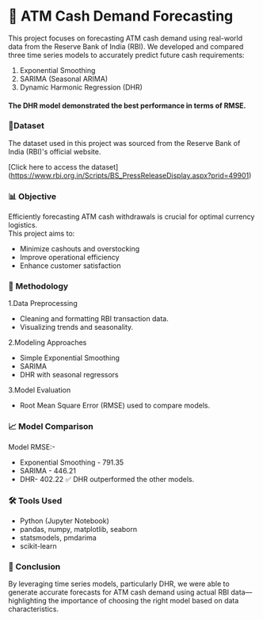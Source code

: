 # **🏧 ATM Cash Demand Forecasting**

This project focuses on forecasting ATM cash demand using real-world data from the Reserve Bank of India (RBI). We developed and compared three time series models to accurately predict future cash requirements:
1. Exponential Smoothing
2. SARIMA (Seasonal ARIMA)
3. Dynamic Harmonic Regression (DHR)
#### The DHR model demonstrated the best performance in terms of RMSE.

### 📄Dataset
The dataset used in this project was sourced from the Reserve Bank of India (RBI)'s official website.

[Click here to access the dataset] (https://www.rbi.org.in/Scripts/BS_PressReleaseDisplay.aspx?prid=49901)


### 📊 Objective
Efficiently forecasting ATM cash withdrawals is crucial for optimal currency logistics.  
This project aims to:  
- Minimize cashouts and overstocking  
- Improve operational efficiency  
- Enhance customer satisfaction  

### 🧠 Methodology
1.Data Preprocessing
- Cleaning and formatting RBI transaction data.
- Visualizing trends and seasonality.

2.Modeling Approaches
- Simple Exponential Smoothing
- SARIMA
- DHR with seasonal regressors

3.Model Evaluation
- Root Mean Square Error (RMSE) used to compare models.

### 📈 Model Comparison
Model	RMSE:-
- Exponential Smoothing - 791.35
- SARIMA	- 446.21
- DHR- 402.22
✅ DHR outperformed the other models.

### 🛠 Tools Used
- Python (Jupyter Notebook)
- pandas, numpy, matplotlib, seaborn
- statsmodels, pmdarima
- scikit-learn

### 📌 Conclusion
By leveraging time series models, particularly DHR, we were able to generate accurate forecasts for ATM cash demand using actual RBI data—highlighting the importance of choosing the right model based on data characteristics.
